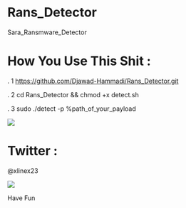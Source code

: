 # Rans_Detector

Sara_Ransmware_Detector

# How You Use This Shit : 

. 1 https://github.com/Djawad-Hammadi/Rans_Detector.git

. 2 cd Rans_Detector && chmod +x detect.sh 

. 3 sudo ./detect -p %path_of_your_payload

<img src="https://g.top4top.io/p_1975179mw1.png" />

# Twitter : 

@xlinex23

<img src="https://d.top4top.io/p_1975ia6v11.jpg" />

Have Fun
